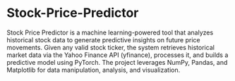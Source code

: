 # Stock-Price-Predictor
Stock Price Predictor is a machine learning-powered tool that analyzes historical stock data to generate predictive insights on future price movements. Given any valid stock ticker, the system retrieves historical market data via the Yahoo Finance API (yfinance), processes it, and builds a predictive model using PyTorch. The project leverages NumPy, Pandas, and Matplotlib for data manipulation, analysis, and visualization.
